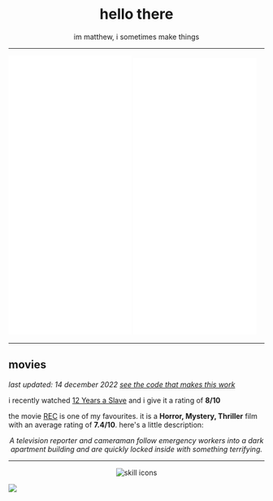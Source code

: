 <div align="center">

  # hello there
  
  im matthew, i sometimes make things

</div>

---

<img width="48%" src="https://raw.githubusercontent.com/matievisthekat/matievisthekat/master/overall-metrics.svg" alt="Overall Metrics" /> <img width="48%" src="https://raw.githubusercontent.com/matievisthekat/matievisthekat/master/recent-metrics.svg" alt="Recent Metrics" />

---

## movies
*last updated: <!--common.timestamp:start-->14 december 2022<!--common.timestamp:end-->
[see the code that makes this work](https://github.com/matievisthekat/matievisthekat/tree/master/movies)*

i recently watched <!--recent.link:start text="recent.title"-->[12 Years a Slave](https://imdb.com/title/tt2024544/ 'imdb page')<!--recent.link:end--> and i give it a rating of **<!--recent.rating:start-->8<!--recent.rating:end-->/10**

the movie <!--favourite.link:start text="favourite.title"-->[REC](https://imdb.com/title/tt1038988/?ref_=ttls_li_i 'imdb page')<!--favourite.link:end--> is one of my favourites. it is a **<!--favourite.genre:start-->Horror, Mystery, Thriller<!--favourite.genre:end-->** film with an average rating of **<!--favourite.avgRating:start-->7.4<!--favourite.avgRating:end-->/10**. here's a little description:

<div align="center">

  *<!--favourite.desc:start-->A television reporter and cameraman follow emergency workers into a dark apartment building and are quickly locked inside with something terrifying.<!--favourite.desc:end-->*
  
</div>

---

<div align="center">
     <img src="https://skillicons.dev/icons?perline=10&i=cloudflare,netlify,heroku,figma,electron,sass,emotion,css,html,dart,flutter,deno,express,svelte,react,nextjs,ts,js,nodejs,ruby,rails,rust,linux,git,vim,vscode,nginx,mongodb,mysql,postgres" alt="skill icons" />
</div>

![](https://hit.yhype.me/github/profile?user_id=45036977)
